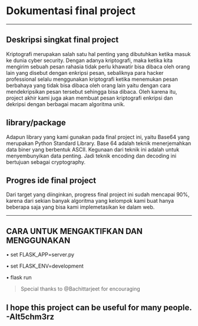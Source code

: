 # Dokumentasi final project
***
## Deskripsi singkat final project
Kriptografi merupakan salah satu hal penting yang dibutuhkan ketika masuk ke dunia
cyber security. Dengan adanya kriptografi, maka ketika kita mengirim sebuah pesan rahasia
tidak perlu khawatir bisa dibaca oleh orang lain yang disebut dengan enkripsi pesan,
sebaliknya para hacker professional selalu menggunakan kriptografi ketika menemukan
pesan berbahaya yang tidak bisa dibaca oleh orang lain yaitu dengan cara mendekripsikan
pesan tersebut sehingga bisa dibaca. Oleh karena itu, project akhir kami juga akan membuat
pesan kriptografi enkripsi dan dekripsi dengan berbagai macam algoritma unik.

## library/package  
Adapun library yang kami gunakan pada final project ini, yaitu Base64 yang merupakan Python Standard Library. 
Base 64 adalah teknik menerjemahkan data biner yang berbentuk ASCII. Kegunaan dari teknik ini adalah
untuk menyembunyikan data penting. Jadi teknik encoding dan decoding ini bertujuan
sebagai cryptography.

## Progres ide final project
Dari target yang diinginkan, progress final project ini sudah mencapai 90%, karena dari
sekian banyak algoritma yang kelompok kami buat hanya beberapa saja yang bisa kami
implemetasikan ke dalam web.

***

## CARA UNTUK MENGAKTIFKAN DAN MENGGUNAKAN

•	set FLASK_APP=server.py

•	set FLASK_ENV=development

•	flask run

>Special thanks to @Bachittarjeet for encouraging

## I hope this project can be useful for many people.   -Alt5chm3rz
